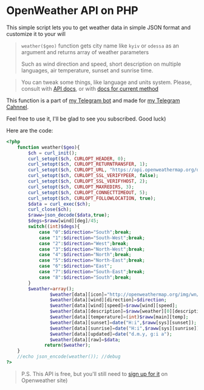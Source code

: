 # OpenWeather API on PHP
This simple script lets you to get weather data in simple JSON format and customize it to your will

> `weather($geo)` function gets city name like `kyiv` or `odessa` as an argument and returns array of weather parameters
>
> Such as wind direction and speed, short description on multiple languages, air temperature, sunset and sunrise time.

> You can tweak some things, like language and units system. Please, consult with [API docs](https://openweathermap.org/api), or with [docs for current method](https://openweathermap.org/current)

This function is a part of [my Telegram bot](https://t.me/puzzakbot) and made for [my Telegram Cahnnel](https://t.me/Puzzaks).

Feel free to use it, I'll be glad to see you subscribed. Good luck)

Here are the code:
```php
<?php
    function weather($geo){
        $ch = curl_init();      
        curl_setopt($ch, CURLOPT_HEADER, 0);
        curl_setopt($ch, CURLOPT_RETURNTRANSFER, 1);
        curl_setopt($ch, CURLOPT_URL, "https://api.openweathermap.org/data/2.5/weather?appid=(APP%20ID)&units=metric&lang=(LANGUAGE)&q=".$geo);
        curl_setopt($ch, CURLOPT_SSL_VERIFYPEER, false);
        curl_setopt($ch, CURLOPT_SSL_VERIFYHOST, 2);
        curl_setopt($ch, CURLOPT_MAXREDIRS, 3);
        curl_setopt($ch, CURLOPT_CONNECTTIMEOUT, 5);
        curl_setopt($ch, CURLOPT_FOLLOWLOCATION, true); 
        $data = curl_exec($ch);
        curl_close($ch);
        $raww=json_decode($data,true);
        $degs=$raww[wind][deg]/45;
        switch((int)$degs){
            case "0":$direction="South";break;
            case "1":$direction="South-West";break;
            case "2":$direction="West";break;
            case "3":$direction="North-West";break;
            case "4":$direction="North";break;
            case "5":$direction="North-East";break;
            case "6":$direction="East";
            case "7":$direction="South-East";break;
            case "8":$direction="South";break;
        }
        $weather=array();               
                $weather[data][icon]="http://openweathermap.org/img/wn/".$raww[weather][0][icon]."@2x.png";
                $weather[data][wind][direction]=$direction;
                $weather[data][wind][speed]=$raww[wind][speed];
                $weather[data][description]=$raww[weather][0][description];
                $weather[data][temperature]=(int)$raww[main][temp];         //will return 0 if error
                $weather[data][sunset]=date("H:i",$raww[sys][sunset]);
                $weather[data][sunrise]=date("H:i",$raww[sys][sunrise]);
                $weather[data][updated]=date("d.m.y, g:i a");
                $weather[data][raw]=$data;
              return($weather);
    }
    //echo json_encode(weather()); //debug
?>
```
> P.S. This API is free, but you'll still need to [sign up for it](https://home.openweathermap.org/users/sign_up) on Openweather site)
